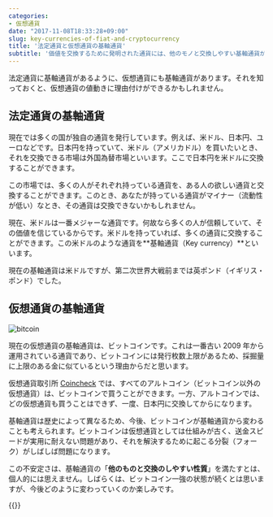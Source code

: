 ```yaml
---
categories:
- 仮想通貨
date: "2017-11-08T18:33:28+09:00"
slug: key-currencies-of-fiat-and-cryptocurrency
title: '法定通貨と仮想通貨の基軸通貨'
subtitle: '価値を交換するために発明された通貨には、他のモノと交換しやすい基軸通貨があります。法定通貨は米ドル、仮想通貨はビットコインがそれに当たります。'
---
```


法定通貨に基軸通貨があるように、仮想通貨にも基軸通貨があります。それを知っておくと、仮想通貨の値動きに理由付けができるかもしれません。

## 法定通貨の基軸通貨

現在では多くの国が独自の通貨を発行しています。例えば、米ドル、日本円、ユーロなどです。日本円を持っていて、米ドル（アメリカドル）を買いたいとき、それを交換できる市場は外国為替市場といいます。ここで日本円を米ドルに交換することができます。

この市場では、多くの人がそれぞれ持っている通貨を、ある人の欲しい通貨と交換することができます。このとき、あなたが持っている通貨がマイナー（流動性が低い）なとき、その通貨は交換できないかもしれません。

現在、米ドルは一番メジャーな通貨です。何故なら多くの人が信頼していて、その価値を信じているからです。米ドルを持っていれば、多くの通貨に交換することができます。この米ドルのような通貨を**基軸通貨（Key currency）**といいます。

現在の基軸通貨は米ドルですが、第二次世界大戦前までは英ポンド（イギリス・ポンド）でした。

## 仮想通貨の基軸通貨

<img src="/images/2017/11/bitcoin.svg" alt="bitcoin">

現在の仮想通貨の基軸通貨は、ビットコインです。これは一番古い 2009 年から運用されている通貨であり、ビットコインには発行枚数上限があるため、採掘量に上限のある金に似ているという理由からだと思います。

仮想通貨取引所 [Coincheck](https://coincheck.com/?c=h_3cAbRPgrw) では、すべてのアルトコイン（ビットコイン以外の仮想通貨）は、ビットコインで買うことができます。一方、アルトコインでは、どの仮想通貨も買うことはできず、一度、日本円に交換してからになります。

基軸通貨は歴史によって異なるため、今後、ビットコインが基軸通貨から変わることも考えられます。ビットコインは仮想通貨としては仕組みが古く、送金スピードが実用に耐えない問題があり、それを解決するために起こる分裂（フォーク）がしばしば問題になります。

この不安定さは、基軸通貨の「**他のものと交換のしやすい性質**」を満たすとは、個人的には思えません。しばらくは、ビットコイン一強の状態が続くとは思いますが、今後どのように変わっていくのか楽しみです。

{{<cryptocurrency>}}